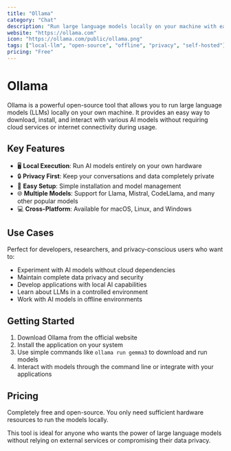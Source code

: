 ```yaml
---
title: "Ollama"
category: "Chat"
description: "Run large language models locally on your machine with ease. Open-source tool for running LLMs like Llama, Mistral, and more offline."
website: "https://ollama.com"
icon: "https://ollama.com/public/ollama.png"
tags: ["local-llm", "open-source", "offline", "privacy", "self-hosted"]
pricing: "Free"
---
```


# Ollama

Ollama is a powerful open-source tool that allows you to run large language models (LLMs) locally on your own machine. It provides an easy way to download, install, and interact with various AI models without requiring cloud services or internet connectivity during usage.

## Key Features
- 🖥️ **Local Execution**: Run AI models entirely on your own hardware
- 🔒 **Privacy First**: Keep your conversations and data completely private
- 🚀 **Easy Setup**: Simple installation and model management
- 🌐 **Multiple Models**: Support for Llama, Mistral, CodeLlama, and many other popular models
- 💻 **Cross-Platform**: Available for macOS, Linux, and Windows

## Use Cases
Perfect for developers, researchers, and privacy-conscious users who want to:
- Experiment with AI models without cloud dependencies
- Maintain complete data privacy and security
- Develop applications with local AI capabilities
- Learn about LLMs in a controlled environment
- Work with AI models in offline environments

## Getting Started
1. Download Ollama from the official website
2. Install the application on your system
3. Use simple commands like `ollama run gemma3` to download and run models
4. Interact with models through the command line or integrate with your applications

## Pricing
Completely free and open-source. You only need sufficient hardware resources to run the models locally.

This tool is ideal for anyone who wants the power of large language models without relying on external services or compromising their data privacy.
